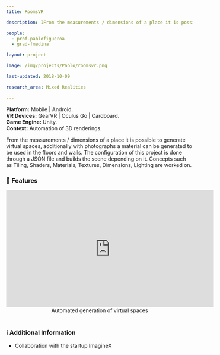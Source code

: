 ```yaml
---
title: RoomsVR

description: IFrom the measurements / dimensions of a place it is possible to generate virtual spaces, additionally with photographs a material can be generated to be used in the floors and walls. The configuration of this project is done through a JSON file and builds the scene depending on it. Concepts such as Tiling, Shaders, Materials, Textures, Dimensions, Lighting are worked on.

people:
  - prof-pablofigueroa
  - grad-fmedina

layout: project

image: /img/projects/Pablo/roomsvr.png

last-updated: 2018-10-09

research_area: Mixed Realities

---
```

<b>Platform:</b> Mobile | Android. <br>
<b>VR Devices:</b> GearVR | Oculus Go | Cardboard. <br>
<b>Game Engine:</b> Unity.<br>
<b>Context:</b> Automation of 3D renderings.<br>

From the measurements / dimensions of a place it is possible to generate virtual spaces, additionally with photographs a material can be generated to be used in the floors and walls. The configuration of this project is done through a JSON file and builds the scene depending on it. Concepts such as Tiling, Shaders, Materials, Textures, Dimensions, Lighting are worked on.

<h3>🌟<b> Features</b></h3>
<center>
  <iframe width="560" height="315" src="https://www.youtube.com/embed/mrSgmlmEYdA" frameborder="0" allow="autoplay; encrypted-media" allowfullscreen></iframe>
  <br><div style="max-width: 550px;">Automated generation of virtual spaces</div>
</center>

<br>

<h3>ℹ️<b> Additional Information</b></h3>
<ul>
  <li>Collaboration with the startup ImagineX</li>
</ul>
